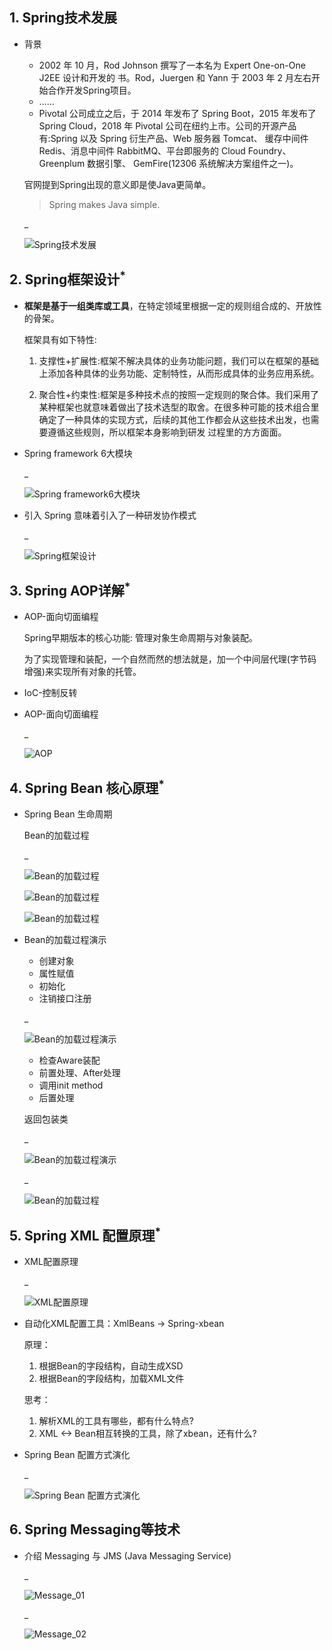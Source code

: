## 1. Spring技术发展

* 背景

  - 2002 年 10 月，Rod Johnson 撰写了一本名为 Expert One-on-One J2EE 设计和开发的 书。Rod，Juergen 和 Yann 于 2003 年 2 月左右开始合作开发Spring项目。
  - ……
  - Pivotal 公司成立之后，于 2014 年发布了 Spring Boot，2015 年发布了 Spring Cloud，2018 年 Pivotal 公司在纽约上市。公司的开源产品有:Spring 以及 Spring 衍生产品、Web 服务器 Tomcat、 缓存中间件 Redis、消息中间件 RabbitMQ、平台即服务的 Cloud Foundry、Greenplum 数据引擎、 GemFire(12306 系统解决方案组件之一)。

  官网提到Spring出现的意义即是使Java更简单。

  > Spring makes Java simple.

  _

  ![Spring技术发展](pictures/47.png)

  

## 2. Spring框架设计<sup>*</sup>

* __框架是基于一组类库或工具__，在特定领域里根据一定的规则组合成的、开放性的骨架。

  框架具有如下特性:

  1. 支撑性+扩展性:框架不解决具体的业务功能问题，我们可以在框架的基础上添加各种具体的业务功能、定制特性，从而形成具体的业务应用系统。

  2. 聚合性+约束性:框架是多种技术点的按照一定规则的聚合体。我们采用了某种框架也就意味着做出了技术选型的取舍。在很多种可能的技术组合里确定了一种具体的实现方式，后续的其他工作都会从这些技术出发，也需要遵循这些规则，所以框架本身影响到研发 过程里的方方面面。

* Spring framework 6大模块

  _

  ![Spring framework6大模块](pictures/48.png)

* 引入 Spring 意味着引入了一种研发协作模式

  _

  ![Spring框架设计](pictures/49.png)



## 3. Spring AOP详解<sup>*</sup>

* AOP-面向切面编程

  Spring早期版本的核心功能: 管理对象生命周期与对象装配。

  为了实现管理和装配，一个自然而然的想法就是，加一个中间层代理(字节码增强)来实现所有对象的托管。

* IoC-控制反转

  

* AOP-面向切面编程

  _

  ![AOP](pictures/50.png)



## 4. Spring Bean 核心原理<sup>*</sup>

* Spring Bean 生命周期

  Bean的加载过程

  _

  ![Bean的加载过程](pictures/51.png)

  ![Bean的加载过程](pictures/52.png)

  ![Bean的加载过程](pictures/53.png)

* Bean的加载过程演示

  * 创建对象
  * 属性赋值
  * 初始化
  * 注销接口注册

  _

  ![Bean的加载过程演示](pictures/54.png)

  * 检查Aware装配
  * 前置处理、After处理
  * 调用init method
  * 后置处理

  返回包装类

  _

  ![Bean的加载过程演示](pictures/55.png)

  _

  ![Bean的加载过程](pictures/56.png)



## 5. Spring XML 配置原理<sup>*</sup>

* XML配置原理

  _

  ![XML配置原理](pictures/57.png)

* 自动化XML配置工具：XmlBeans -> Spring-xbean

  原理：

  1. 根据Bean的字段结构，自动生成XSD
  2. 根据Bean的字段结构，加载XML文件

  思考：

  1. 解析XML的工具有哪些，都有什么特点?
  2. XML <-> Bean相互转换的工具，除了xbean，还有什么?

* Spring Bean 配置方式演化

  _

  ![Spring Bean 配置方式演化](pictures/58.png)

  

## 6. Spring Messaging等技术

* 介绍 Messaging 与 JMS (Java Messaging Service)

  _

  ![Message_01](pictures/59.png)

  _

  ![Message_02](pictures/60.png)

  




